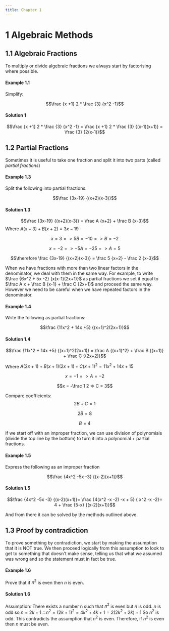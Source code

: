 ```yaml
---
title: Chapter 1
---
```

# 1 Algebraic Methods
## 1.1 Algebraic Fractions
To multiply or divide algebraic fractions we always start by factorising where possible.
#### Example 1.1

Simplify: 

$$\frac {x +1} 2 * \frac {3} {x^2 -1}$$

#### Solution 1

$$\frac {x +1} 2 * \frac {3} {x^2 -1} = \frac {x +1} 2 * \frac {3} {(x-1)(x+1)} = \frac {3} {2(x-1)}$$

## 1.2 Partial Fractions 
Sometimes it is useful to take one fraction and split it into two parts (called *partial fractions*)

#### Example 1.3
Split the following into partial fractions:

$$\frac {3x-19} {(x+2)(x-3)}$$
#### Solution 1.3

$$\frac {3x-19} {(x+2)(x-3)} = \frac A {x+2} + \frac B {x-3}$$
Where $A(x-3) + B(x+2) \equiv 3x-19$

$$x=3 => 5B = -10 => B=-2$$

$$x=-2 => -5A = -25 => A=5$$

$$\therefore \frac {3x-19} {(x+2)(x-3)} = \frac 5 {x+2} - \frac 2 {x-3}$$

When we have fractions with more than two linear factors in the denominator, we deal with them in the same way. For example, to write $\frac {6x^2 + 5x -2} {x(x-1)(2x+1)}$ as partial fractions we set it equal to $\frac A x + \frac B {x-1} + \frac C {2x+1}$ and proceed the same way. However we need to be careful when we have repeated factors in the denominator.

#### Example 1.4
Write the following as partial fractions:

$$\frac {11x^2 + 14x +5} {(x+1)^2(2x+1)}$$
#### Solution 1.4
$$\frac {11x^2 + 14x +5} {(x+1)^2(2x+1)} = \frac A {(x+1)^2} + \frac B {(x+1)} + \frac C {(2x+2)}$$

Where $A(2x+1) + B(x+1)(2x+1) + C(x+1)^2 = 11x^2 + 14x + 15$


$$x = -1 => A = -2$$


$$x = -\frac 1 2 => C = 3$$

Compare coefficients: 
$$2B + C = 1$$

$$2B = 8$$

$$B = 4$$

If we start off with an improper fraction, we can use division of polynomials (divide the top line by the bottom) to turn it into a polynomial + partial fractions.

#### Example 1.5
Express the following as an improper fraction

$$\frac {4x^2 -5x -3} {(x-2)(x+1)}$$
#### Solution 1.5
$$\frac {4x^2 -5x -3} {(x-2)(x+1)}= \frac {4(x^2 -x -2) -x + 5} { x^2 -x -2}= 4 + \frac {5-x} {(x-2)(x+1)}$$

And from there it can be solved by the methods outlined above.

## 1.3 Proof by contradiction

To prove something by contradiction, we start by making the assumption that it is NOT true. We then proceed logically from this assumption to look to get to something that doesn't make sense, telling us that what we assumed was wrong and so the statement must in fact be true.

#### Example 1.6
Prove that if $n^2$ is even then $n$ is even.

#### Solution 1.6
Assumption: There exists a number n such that $n^2$ is even but $n$ is odd.
$n$ is odd so $n=2k+1$
$\therefore n^2 = (2k+1)^2 = 4k^2 + 4k +1 = 2(2k^2 + 2k) +1$
So $n^2$ is odd.
This contradicts the assumption that $n^2$ is even.
Therefore, if $n^2$ is even then $n$ must be even.